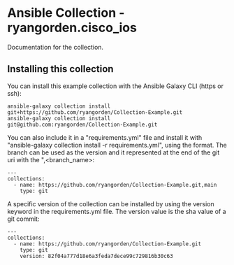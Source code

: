 # Ansible Collection - ryangorden.cisco_ios

Documentation for the collection.

## Installing this collection

You can install this example collection with the Ansible Galaxy CLI (https or ssh):

    ansible-galaxy collection install git+https://github.com/ryangorden/Collection-Example.git
    ansible-galaxy collection install git@github.com:ryangorden/Collection-Example.git

You can also include it in a "requirements.yml" file and install it with "ansible-galaxy collection install -r requirements.yml", using the format. The branch can be used as the version and it represented at the end of the git uri with the ",<branch_name>:


    ---
    collections:
      - name: https://github.com/ryangorden/Collection-Example.git,main
        type: git


A specific version of the collection can be installed by using the version keyword in the requirements.yml file. The version value is the sha value of a git commit:


    ---
    collections:
      - name: https://github.com/ryangorden/Collection-Example.git
        type: git
        version: 82f04a777d18e6a3feda7dece99c729816b30c63
